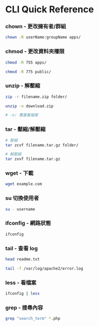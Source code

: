 # CLI Quick Reference

### chown - 更改擁有者/群組
```sh
chown -R userName:groupName apps/
```

### chmod - 更改資料夾權限
```sh
chmod -R 755 apps/
```
```sh
chmod -R 775 public/
```

### unzip - 解壓縮
```sh
zip -r filename.zip folder/
```
```sh
unzip -o download.zip

# -o: 覆蓋舊檔案
```

### tar - 壓縮/解壓縮
```sh
# 壓縮
tar zcvf filename.tar.gz folder/
```
```sh
# 解壓縮
tar zxvf filename.tar.gz
```

### wget - 下載
```sh
wget example.com
```

### su 切換使用者
```sh
su - username
```

### ifconfig - 網路狀態
```sh
ifconfig
```

### tail - 查看 log
```sh
head readme.txt
```

```sh
tail -f /var/log/apache2/error.log
```

### less - 看檔案
```sh
ifconfig | less
```

### grep - 搜尋內容
```sh
grep "search_term" *.php
```
